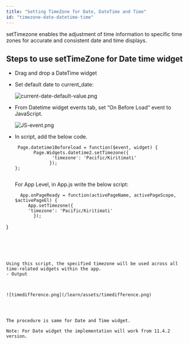 ```yaml
---
title: "Setting TimeZone for Date, DateTime and Time"
id: "timezone-date-datetime-time"
---
```


setTimezone enables the adjustment of time information to specific time zones for accurate and consistent date and time displays.

## Steps to use setTimeZone for Date time widget

- Drag and drop a DateTime widget
- Set default date to current_date:

  ![current-date-default-value.png](/learn/assets/current-date-default-value.png)
- From Datetime widget events tab, set “On Before Load“ event to JavaScript.

   ![JS-event.png](/learn/assets/JS-event.png)
- In script, add the below code.
   ```
    Page.datetime1Beforeload = function($event, widget) {
          Page.Widgets.datetime2.setTimezone({
                 'timezone': 'Pacific/Kiritimati'
                });
  };
         
   ```
   For App Level, in App.js write the below script:

   ```
     App.onPageReady = function(activePageName, activePageScope, $activePageEl) {
        App.setTimezone({
        'timezone': 'Pacific/Kiritimati'
          });
}
   ```   

     
      
       

 Using this script, the specified timezone will be used across all time-related widgets within the app.
- Output
   

   
![timedifference.png](/learn/assets/timedifference.png)




The procedure is same for Date and Time widget.

Note: For Date widget the implementation will work from 11.4.2 version.